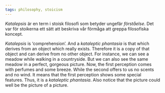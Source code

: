 ```yaml
---
tags: philosophy, stoicism
---
```


_Katalepsis_ är en term i stoisk filosofi som betyder ungefär _förståelse_. Det var för stoikerna ett sätt att beskriva vår förmåga att greppa filosofiska koncept.

_Katalepsis_ is ‘comprehension’. And a _kataleptic phantasia_ is that which derives from an object which really exists. Therefore it is a copy of that object and can derive from no other object. For instance, we can see a meadow while walking in a countryside. But we can also see the same meadow in a perfect, gorgeous picture. Now, the first perception comes with perfumes and some breeze. While the second offers to us no scents and no wind. It means that the first perception shows some special features. Thus, it is a _kataleptic phantasia_. Also notice that the picture could well be the picture of a picture.
